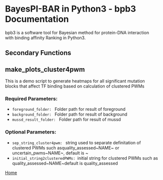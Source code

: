 # BayesPI-BAR in Python3 - bpb3 Documentation

bpb3 is a software tool for Bayesian method for protein-DNA interaction with binding affinity Ranking in Python3.

## Secondary Functions

## make_plots_cluster4pwm

This is a demo script to generate heatmaps for all significant mutation blocks that affect TF binding based on calculation of clustered PWMs

### Required Parameters:

<ul>
  <li><code>foreground_folder: </code> Folder path for result of foreground</li>
<li><code>background_folder: </code> Folder path for result of background</li>
  <li><code>mussd_result_folder: </code> Folder path for result of mussd </li>

</ul>
  
  ### Optional Parameters:
<ul>
  <li><code>sep_string_cluster4pwm: </code> string used to separate definitation of clustered PWMs
                        such asquality_assessed~NAME~ or uncertain_pwms~NAME~,
                        default is ~</li>
<li><code>initial_string2clusteredPWMs: </code>initial string for clustered PWMs such as
                        quality_assessed~NAME~default is quality_assessed</li>

    
</ul>  

[Home](index.md)
